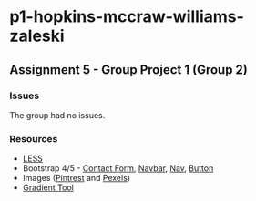 # p1-hopkins-mccraw-williams-zaleski

## Assignment 5 - Group Project 1 (Group 2)

### Issues

The group had no issues.

### Resources

* [LESS](https://lesscss.org/)
* Bootstrap 4/5 - [Contact Form](https://getbootstrap.com/docs/5.1/forms/layout/), [Navbar](https://getbootstrap.com/docs/5.1/components/navbar/), [Nav](https://getbootstrap.com/docs/5.1/components/navs-tabs/), [Button](https://getbootstrap.com/docs/5.1/components/buttons/)
* Images ([Pintrest](https://www.pinterest.com/) and [Pexels](https://www.pexels.com/))
* [Gradient Tool](https://cssgradient.io/)


